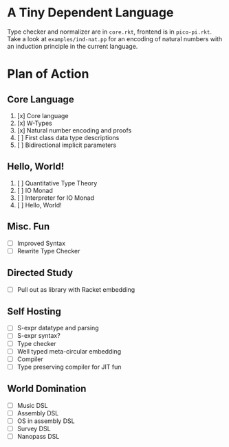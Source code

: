 # A Tiny Dependent Language

Type checker and normalizer are in `core.rkt`, frontend is in `pico-pi.rkt`.
Take a look at `examples/ind-nat.pp` for an encoding of natural numbers with an
induction principle in the current language.

# Plan of Action

## Core Language
1. [x] Core language
2. [x] W-Types
3. [x] Natural number encoding and proofs
4. [ ] First class data type descriptions
5. [ ] Bidirectional implicit parameters

## Hello, World!
1. [ ] Quantitative Type Theory
2. [ ] IO Monad
3. [ ] Interpreter for IO Monad
4. [ ] Hello, World!

## Misc. Fun
+ [ ] Improved Syntax
+ [ ] Rewrite Type Checker

## Directed Study
+ [ ] Pull out as library with Racket embedding

## Self Hosting
+ [ ] S-expr datatype and parsing
+ [ ] S-expr syntax?
+ [ ] Type checker
+ [ ] Well typed meta-circular embedding
+ [ ] Compiler
+ [ ] Type preserving compiler for JIT fun

## World Domination
+ [ ] Music DSL
+ [ ] Assembly DSL
+ [ ] OS in assembly DSL
+ [ ] Survey DSL
+ [ ] Nanopass DSL
